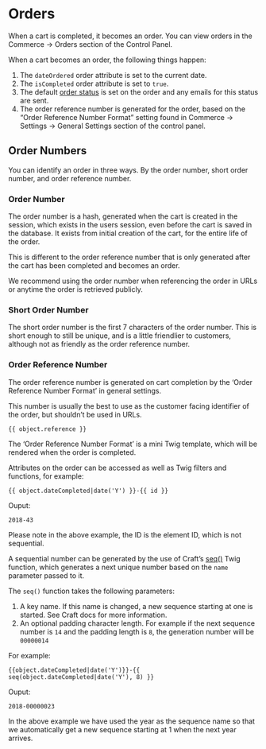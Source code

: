 # Orders

When a cart is completed, it becomes an order. You can view orders in the Commerce → Orders section of the Control Panel.

When a cart becomes an order, the following things happen:

1) The `dateOrdered` order attribute is set to the current date.
2) The `isCompleted` order attribute is set to `true`.
3) The default [order status](custom-order-statuses.md) is set on the order and any emails for this status are sent.
4) The order reference number is generated for the order, based on the “Order Reference Number Format” setting found in Commerce → Settings → General Settings section of the control panel.

## Order Numbers

You can identify an order in three ways. By the order number, short order number, and order reference number.

### Order Number

The order number is a hash, generated when the cart is created in the session, which exists in the users session, even before the cart is saved
in the database. It exists from initial creation of the cart, for the entire life of the order.

This is different to the order reference number that is only generated after the cart has been completed and becomes an order.

We recommend using the order number when referencing the order in URLs or anytime the order is retrieved publicly.

### Short Order Number

The short order number is the first 7 characters of the order number.
This is short enough to still be unique, and is a little friendlier to customers, although not as friendly as the order reference number.

### Order Reference Number

The order reference number is generated on cart completion by the ‘Order Reference Number Format’ in general settings.

This number is usually the best to use as the customer facing identifier of the order, but shouldn’t be used in URLs.

```twig
{{ object.reference }}
```

The ‘Order Reference Number Format’ is a mini Twig template, which will be rendered when the order is completed.

Attributes on the order can be accessed as well as Twig filters and functions, for example:

```twig
{{ object.dateCompleted|date('Y') }}-{{ id }}
```

Ouput:
```
2018-43
```

Please note in the above example, the ID is the element ID, which is not sequential.

A sequential number can be generated by the use of Craft’s [seq()](https://craftcms.com/docs/3.x/dev/functions.html#seq) Twig function, which generates a next unique number based on the `name` parameter passed to it.

The `seq()` function takes the following parameters:

1. A key name. If this name is changed, a new sequence starting at one is started. See Craft docs for more information.
2. An optional padding character length. For example if the next sequence number is `14` and the padding length is `8`, the generation number will be `00000014`

For example:
```twig
{{object.dateCompleted|date('Y')}}-{{ seq(object.dateCompleted|date('Y'), 8) }}
```

Ouput:
```
2018-00000023
```

In the above example we have used the year as the sequence name so that we automatically get a new sequence starting at 1 when the next year arrives.


